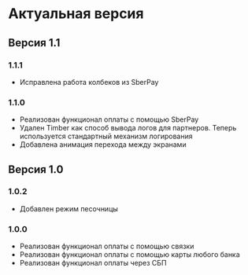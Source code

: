# Актуальная версия

## Версия 1.1

### 1.1.1
- Исправлена работа колбеков из SberPay
### 1.1.0
- Реализован функционал оплаты с помощью SberPay
- Удален Timber как способ вывода логов для партнеров. Теперь используется стандартный механизм логирования
- Добавлена анимация перехода между экранами

## Версия 1.0

### 1.0.2
- Добавлен режим песочницы
### 1.0.0
- Реализован функционал оплаты с помощью связки
- Реализован функционал оплаты с помощью карты любого банка
- Реализован функционал оплаты через СБП
